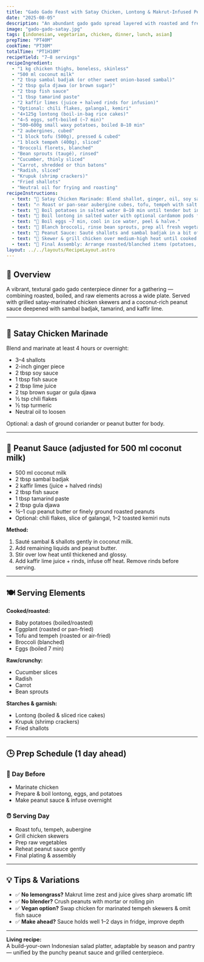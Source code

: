 ```yaml
---
title: "Gado Gado Feast with Satay Chicken, Lontong & Makrut-Infused Peanut Sauce"
date: "2025-08-05"
description: "An abundant gado gado spread layered with roasted and fresh vegetables, soft-boiled eggs, lontong rice cakes, krupuk, and a satay-marinated chicken skewer centerpiece. Served with a deeply aromatic peanut sauce infused with kaffir lime, sambal badjak, tamarind, and coconut milk."
image: "gado-gado-satay.jpg"
tags: [indonesian, vegetarian, chicken, dinner, lunch, asian]
prepTime: "PT40M"
cookTime: "PT30M"
totalTime: "PT1H10M"
recipeYield: "7–8 servings"
recipeIngredient:
  - "1 kg chicken thighs, boneless, skinless"
  - "500 ml coconut milk"
  - "2 tbsp sambal badjak (or other sweet onion-based sambal)"
  - "2 tbsp gula djawa (or brown sugar)"
  - "2 tbsp fish sauce"
  - "1 tbsp tamarind paste"
  - "2 kaffir limes (juice + halved rinds for infusion)"
  - "Optional: chili flakes, galangal, kemiri"
  - "4×125g lontong (boil-in-bag rice cakes)"
  - "4–5 eggs, soft-boiled (~7 min)"
  - "500–600g small waxy potatoes, boiled 8–10 min"
  - "2 aubergines, cubed"
  - "1 block tofu (500g), pressed & cubed"
  - "1 block tempeh (400g), sliced"
  - "Broccoli florets, blanched"
  - "Bean sprouts (taugé), rinsed"
  - "Cucumber, thinly sliced"
  - "Carrot, shredded or thin batons"
  - "Radish, sliced"
  - "Krupuk (shrimp crackers)"
  - "Fried shallots"
  - "Neutral oil for frying and roasting"
recipeInstructions:
  - text: "🧄 Satay Chicken Marinade: Blend shallot, ginger, oil, soy sauce, lime juice, gula djawa, chili flakes, turmeric and a bit of fish sauce. Marinate chicken in this mix for a few hours or overnight."
  - text: "🔥 Roast or pan-sear aubergine cubes, tofu, tempeh with salt & oil. Optional: finish tofu in air fryer for extra crispiness."
  - text: "🥔 Boil potatoes in salted water 8–10 min until tender but intact. Drain & dry. Optional: roast for added crispness."
  - text: "🍚 Boil lontong in salted water with optional cardamom pods for aroma, ~45–60 min until firm. Let cool before slicing into dense cubes."
  - text: "🥚 Boil eggs ~7 min, cool in ice water, peel & halve."
  - text: "🥦 Blanch broccoli, rinse bean sprouts, prep all fresh vegetables (cucumber, radish, carrot). Keep raw and crunchy."
  - text: "🥜 Peanut Sauce: Sauté shallots and sambal badjak in a bit of coconut milk until fragrant. Add rest of coconut milk, peanut butter (or crushed roasted peanuts), tamarind, gula djawa, fish sauce, and kaffir lime juice + rinds. Simmer to thicken. Infuse, then remove lime rinds."
  - text: "🍢 Skewer & grill chicken over medium-high heat until cooked through and lightly charred. Rest before serving."
  - text: "🧂 Final Assembly: Arrange roasted/blanched items (potatoes, eggplant, tofu, tempeh, broccoli, eggs) and raw (bean sprouts, cucumber, radish, carrot) on a large platter. Add lontong, krupuk, and fried shallots. Serve grilled chicken separately with peanut sauce in a warm bowl or drizzled over."
layout: ../../layouts/RecipeLayout.astro
---
```


## 📝 Overview

A vibrant, textural gado gado centerpiece dinner for a gathering — combining roasted, boiled, and raw elements across a wide plate. Served with grilled satay-marinated chicken skewers and a coconut-rich peanut sauce deepened with sambal badjak, tamarind, and kaffir lime.

---

## 🍗 Satay Chicken Marinade

Blend and marinate at least 4 hours or overnight:
- 3–4 shallots
- 2-inch ginger piece
- 2 tbsp soy sauce
- 1 tbsp fish sauce
- 2 tbsp lime juice
- 2 tsp brown sugar or gula djawa
- ½ tsp chili flakes
- ½ tsp turmeric
- Neutral oil to loosen

Optional: a dash of ground coriander or peanut butter for body.

---

## 🥜 Peanut Sauce (adjusted for 500 ml coconut milk)

- 500 ml coconut milk  
- 2 tbsp sambal badjak  
- 2 kaffir limes (juice + halved rinds)  
- 2 tbsp fish sauce  
- 1 tbsp tamarind paste  
- 2 tbsp gula djawa  
- ¾–1 cup peanut butter or finely ground roasted peanuts  
- Optional: chili flakes, slice of galangal, 1–2 toasted kemiri nuts

**Method:**
1. Sauté sambal & shallots gently in coconut milk.
2. Add remaining liquids and peanut butter.
3. Stir over low heat until thickened and glossy.
4. Add kaffir lime juice + rinds, infuse off heat. Remove rinds before serving.

---

## 🍽 Serving Elements

**Cooked/roasted:**
- Baby potatoes (boiled/roasted)
- Eggplant (roasted or pan-fried)
- Tofu and tempeh (roasted or air-fried)
- Broccoli (blanched)
- Eggs (boiled 7 min)

**Raw/crunchy:**
- Cucumber slices
- Radish
- Carrot
- Bean sprouts

**Starches & garnish:**
- Lontong (boiled & sliced rice cakes)
- Krupuk (shrimp crackers)
- Fried shallots

---

## 🕒 Prep Schedule (1 day ahead)

### 📅 Day Before
- Marinate chicken
- Prepare & boil lontong, eggs, and potatoes
- Make peanut sauce & infuse overnight

### ⏰ Serving Day
- Roast tofu, tempeh, aubergine
- Grill chicken skewers
- Prep raw vegetables
- Reheat peanut sauce gently
- Final plating & assembly

---

## 💡 Tips & Variations

- ✅ **No lemongrass?** Makrut lime zest and juice gives sharp aromatic lift
- ✅ **No blender?** Crush peanuts with mortar or rolling pin
- ✅ **Vegan option?** Swap chicken for marinated tempeh skewers & omit fish sauce
- ✅ **Make ahead?** Sauce holds well 1–2 days in fridge, improve depth

---

**Living recipe:**  
A build-your-own Indonesian salad platter, adaptable by season and pantry — unified by the punchy peanut sauce and grilled centerpiece.

